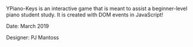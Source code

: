 YPiano-Keys is an interactive game that is meant to assist a beginner-level piano student study. It is created with DOM events in JavaScript!

Date: March 2019

Designer: PJ Mantoss